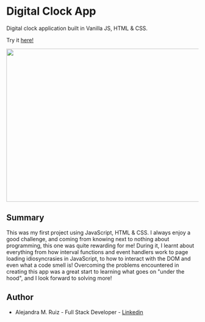 # Digital Clock App

Digital clock application built in Vanilla JS, HTML & CSS. 

Try it [here!](https://codepen.io/alejandramruiz/project/full/ZEwWLm)

<image src ="digital-clock-image.png" width="750" height="400" >

## Summary
This was my first project using JavaScript, HTML & CSS.  I always enjoy a good challenge, and coming from knowing next to nothing about programming, this one was quite rewarding for me!  During it, I learnt about everything from how interval functions and event handlers work to page loading idiosyncrasies in JavaScript, to how to interact with the DOM and even what a code smell is!  Overcoming the problems encountered in creating this app was a great start to learning what goes on "under the hood", and I look forward to solving more! 

## Author 
* Alejandra M. Ruiz - Full Stack Developer - [Linkedin](https://www.linkedin.com/in/alejandra-m-ruiz/)

